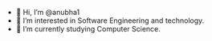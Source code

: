 - 👋 Hi, I’m @anubha1
- 👀 I’m interested in Software Engineering and technology.
- 🌱 I’m currently studying Computer Science.

<!---
anubha1/anubha1 is a ✨ special ✨ repository because its `README.md` (this file) appears on your GitHub profile.
You can click the Preview link to take a look at your changes.
--->
